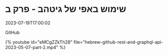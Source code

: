 # שימוש באפי של גיטהב - פרק ב

2023-07-19T17:00:02

GitHub

{% youtube id="eMCgZZkTh28" file="hebrew-github-rest-and-graphql-api-2023-05-07-part-2.mp4" %}
